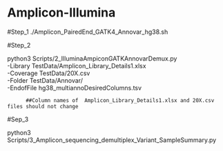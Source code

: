 # Amplicon-Illumina




#Step_1
./Amplicon_PairedEnd_GATK4_Annovar_hg38.sh




#Step_2

python3 Scripts/2_IlluminaAmpiconGATKAnnovarDemux.py \
                    -Library TestData/Amplicon_Library_Details1.xlsx \
                    -Coverage TestData/20X.csv \
                    -Folder TestData/Annovar/  \
                    -EndofFile hg38_multiannoDesiredColumns.tsv 


          ##Column names of  Amplicon_Library_Details1.xlsx and 20X.csv files should not change




#Sep_3

python3 Scripts/3_Amplicon_sequencing_demultiplex_Variant_SampleSummary.py


  

